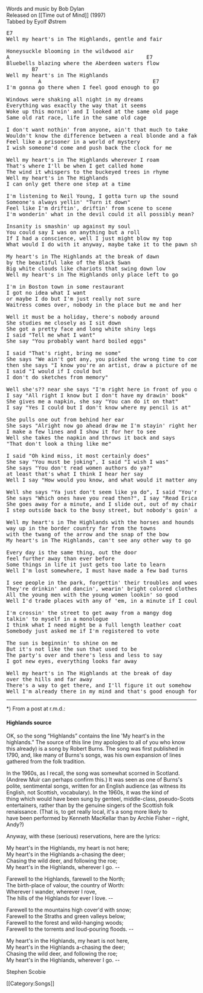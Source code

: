 Words and music by Bob Dylan<br>
Released on [[Time out of Mind]] (1997)<br>
Tabbed by Eyolf Østrem

<pre class="verse">
E7
Well my heart's in The Highlands, gentle and fair

Honeysuckle blooming in the wildwood air
A                                           E7
Bluebells blazing where the Aberdeen waters flow
        B7
Well my heart's in The Highlands
          A                                   E7
I'm gonna go there when I feel good enough to go

Windows were shaking all night in my dreams
Everything was exactly the way that it seems
Woke up this mornin' and I looked at the same old page
Same old rat race, life in the same old cage

I don't want nothin' from anyone, ain't that much to take
Wouldn't know the difference between a real blonde and a fake
Feel like a prisoner in a world of mystery
I wish someone'd come and push back the clock for me

Well my heart's in The Highlands wherever I roam
That's where I'll be when I get called home
The wind it whispers to the buckeyed trees in rhyme
Well my heart's in The Highlands
I can only get there one step at a time

I'm listening to Neil Young, I gotta turn up the sound
Someone's always yellin' "Turn it down"
Feel like I'm driftin', driftin' from scene to scene
I'm wonderin' what in the devil could it all possibly mean?

Insanity is smashin' up against my soul
You could say I was on anything but a roll
If I had a conscience, well I just might blow my top
What would I do with it anyway, maybe take it to the pawn shop

My heart's in The Highlands at the break of dawn
by the beautiful lake of the Black Swan
Big white clouds like chariots that swing down low
Well my heart's in The Highlands only place left to go

I'm in Boston town in some restaurant
I got no idea what I want
or maybe I do but I'm just really not sure
Waitress comes over, nobody in the place but me and her

Well it must be a holiday, there's nobody around
She studies me closely as I sit down
She got a pretty face and long white shiny legs
I said "Tell me what I want"
She say "You probably want hard boiled eggs"

I said "That's right, bring me some"
She says "We ain't got any, you picked the wrong time to come"
then she says "I know you're an artist, draw a picture of me"
I said "I would if I could but
I don't do sketches from memory"

Well she's?? near she says "I'm right here in front of you or haven't you looked"
I say "All right I know but I don't have my drawin' book"
She gives me a napkin, she say "You can do it on that"
I say "Yes I could but I don't know where my pencil is at"

She pulls one out from behind her ear
She says "Alright now go ahead draw me I'm stayin' right here"
I make a few lines and I show it for her to see
Well she takes the napkin and throws it back and says
"That don't look a thing like me"

I said "Oh kind miss, it most certainly does"
She say "You must be joking", I said "I wish I was"
She says "You don't read women authors do ya?"
at least that's what I think I hear her say
Well I say "How would you know, and what would it matter anyway"

Well she says "Ya just don't seem like ya do", I said "You're way wrong"
She says "Which ones have you read then?", I say "Read Erica Jong"
She goes away for a minute, and I slide out, out of my chair
I step outside back to the busy street, but nobody's goin' anywhere

Well my heart's in The Highlands with the horses and hounds
way up in the border country far from the towns
with the twang of the arrow and the snap of the bow
My heart's in The Highlands, can't see any other way to go

Every day is the same thing, out the door
feel further away than ever before
Some things in life it just gets too late to learn
Well I'm lost somewhere, I must have made a few bad turns

I see people in the park, forgettin' their troubles and woes
They're drinkin' and dancin', wearin' bright colored clothes
All the young men with the young women lookin' so good
Well I'd trade places with any of 'em, in a minute if I could

I'm crossin' the street to get away from a mangy dog
talkin' to myself in a monologue
I think what I need might be a full length leather coat
Somebody just asked me if I'm registered to vote

The sun is beginnin' to shine on me
But it's not like the sun that used to be
The party's over and there's less and less to say
I got new eyes, everything looks far away

Well my heart's in The Highlands at the break of day
over the hills and far away
There's a way to get there, and I'll figure it out somehow
Well I'm already there in my mind and that's good enough for now
</pre>

----
<nowiki>*</nowiki>) From a post at r.m.d.:

<h4>Highlands source</h4>

OK, so the song “Highlands” contains the line 'My heart's in the<br>
highlands.” The source of this line (my apologies to all of you who know<br>
this already) is a song by Robert Burns. The song was first published in<br>
1790, and, like many of Burns's songs, was his own expansion of lines<br>
gathered from the folk tradition.

In the 1960s, as I recall, the song was somewhat scorned in Scotland. <br>
(Andrew Muir can perhaps confirm this.) It was seen as one of Burns's<br>
polite, sentimental songs, written for an English audience (as witness its<br>
English, not Scottish, vocabulary). In the 1960s, it was the kind of<br>
thing which would have been sung by genteel, middle-class, pseudo-Scots<br>
entertainers, rather than by the genuine singers of the Scottish folk<br>
renaissance. (That is, to get really local, it's a song more likely to<br>
have been performed by Kenneth MacKellar than by Archie Fisher – right,<br>
Andy?)

Anyway, with these (serious) reservations, here are the lyrics:

My heart's in the Highlands, my heart is not here;<br>
My heart's in the Highlands a-chasing the deer;<br>
Chasing the wild deer, and following the roe;<br>
My heart's in the Highlands, wherever I go. --

Farewell to the Highlands, farewell to the North;<br>
The birth-place of valour, the country of Worth:<br>
Wherever I wander, wherever I rove,<br>
The hills of the Highlands for ever I love. --

Farewell to the mountains high cover'd with snow;<br>
Farewell to the Straths and green valleys below;<br>
Farewell to the forest and wild-hanging woods;<br>
Farewell to the torrents and loud-pouring floods. --

My heart's in the Highlands, my heart is not here,<br>
My heart's in the Highlands a-chasing the deer;<br>
Chasing the wild deer, and following the roe;<br>
My heart's in the Highlands, wherever I go. --

Stephen Scobie

[[Category:Songs]]